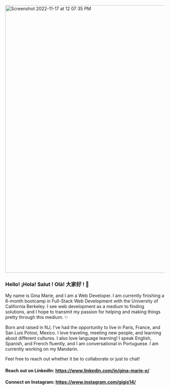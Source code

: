 <!--
**ginamarie14/ginamarie14** is a ✨ _special_ ✨ repository because its `README.md` (this file) appears on your GitHub profile.

Here are some ideas to get you started:

- 🔭 I’m currently working on ...
- 🌱 I’m currently learning ...
- 👯 I’m looking to collaborate on ...
- 🤔 I’m looking for help with ...
- 💬 Ask me about ...
- 📫 How to reach me: ...
- 😄 Pronouns: ...
- ⚡ Fun fact: ...
-->

<img width="842" alt="Screenshot 2022-11-17 at 12 07 35 PM" src="https://user-images.githubusercontent.com/44861723/202524018-9d5b8a1c-5902-41f5-8ebe-3abfd2d6153a.png">

### Hello! ¡Hola! Salut ! Olà! 大家好 ! 🤗

My name is Gina Marie, and I am a Web Developer. I am currently finishing a 6-month bootcamp in Full-Stack Web Development with the University of California Berkeley. I see web development as a medium to finding solutions, and I hope to transmit my passion for helping and making things pretty through this medium. ✨

Born and raised in NJ, I've had the opportunity to live in Paris, France, and San Luis Potosí, Mexico. I love traveling, meeting new people, and learning about different cultures. I also love language learning! I speak English, Spanish, and French fluently, and I am conversational in Portuguese. I am currently working on my Mandarin.

Feel free to reach out whether it be to collaborate or just to chat! 

#### Reach out on LinkedIn: https://www.linkedin.com/in/gina-marie-e/ 
#### Connect on Instagram: https://www.instagram.com/gigix14/
